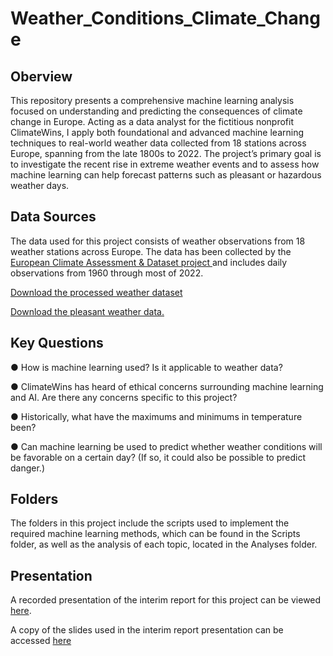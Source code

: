 # Weather_Conditions_Climate_Change

## Oberview 
This repository presents a comprehensive machine learning analysis focused on understanding and predicting the consequences of climate change in Europe. Acting as a data analyst for the fictitious nonprofit ClimateWins, I apply both foundational and advanced machine learning techniques to real-world weather data collected from 18 stations across Europe, spanning from the late 1800s to 2022. The project’s primary goal is to investigate the recent rise in extreme weather events and to assess how machine learning can help forecast patterns such as pleasant or hazardous weather days.

## Data Sources
The data used for this project consists of weather observations from 18 weather stations across Europe. The data has been collected by the [European Climate Assessment & Dataset project ](https://www.ecad.eu/) and includes daily observations from 1960 through most of 2022.

[Download the processed weather dataset](https://s3.amazonaws.com/coach-courses-us/public/courses/da-spec-ml/Scripts/A1/Dataset-weather-prediction-dataset-processed.csv)

[Download the pleasant weather data.](https://images.careerfoundry.com/public/courses/da-spec-ml/Scripts/A1/Dataset-Answers-Weather_Prediction_Pleasant_Weather.csv)

## Key Questions 
● How is machine learning used? Is it applicable to weather data?

● ClimateWins has heard of ethical concerns surrounding machine learning and AI. Are
there any concerns specific to this project?

● Historically, what have the maximums and minimums in temperature been?

● Can machine learning be used to predict whether weather conditions will be favorable on
a certain day? (If so, it could also be possible to predict danger.)

## Folders 
The folders in this project include the scripts used to implement the required machine learning methods, which can be found in the Scripts folder, as well as the analysis of each topic, located in the Analyses folder.

## Presentation
A recorded presentation of the interim report for this project can be viewed [here](https://www.youtube.com/watch?v=omPmE3T772o).

A copy of the slides used in the interim report presentation can be accessed [here](https://drive.google.com/file/d/1a6DOjeNlK5jn_dxsWEhuM64Agkx0S3D_/view?usp=sharing)
